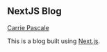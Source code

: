 ## NextJS Blog

[Carrie Pascale](https://carriepascale.co)

This is a blog built using [Next.js](https://nextjs.org).

